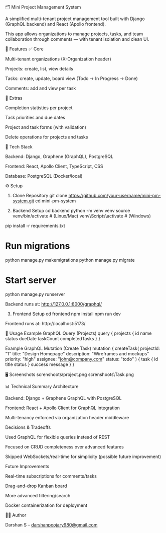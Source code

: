 🗂️ Mini Project Management System

A simplified multi-tenant project management tool built with Django (GraphQL backend) and React (Apollo frontend).

This app allows organizations to manage projects, tasks, and team collaboration through comments — with tenant isolation and clean UI.

📌 Features
✅ Core

Multi-tenant organizations (X-Organization header)

Projects: create, list, view details

Tasks: create, update, board view (Todo → In Progress → Done)

Comments: add and view per task

🎯 Extras

Completion statistics per project

Task priorities and due dates

Project and task forms (with validation)

Delete operations for projects and tasks

🚀 Tech Stack

Backend: Django, Graphene (GraphQL), PostgreSQL

Frontend: React, Apollo Client, TypeScript, CSS

Database: PostgreSQL (Docker/local)

⚙️ Setup
1. Clone Repository
git clone https://github.com/your-username/mini-pm-system.git
cd mini-pm-system

2. Backend Setup
cd backend
python -m venv venv
source venv/bin/activate    # (Linux/Mac)
venv\Scripts\activate       # (Windows)

pip install -r requirements.txt

# Run migrations
python manage.py makemigrations
python manage.py migrate

# Start server
python manage.py runserver


Backend runs at: http://127.0.0.1:8000/graphql/

3. Frontend Setup
cd frontend
npm install
npm run dev


Frontend runs at: http://localhost:5173/

🔑 Usage
Example GraphQL Query (Projects)
query {
  projects {
    id
    name
    status
    dueDate
    taskCount
    completedTasks
  }
}

Example GraphQL Mutation (Create Task)
mutation {
  createTask(
    projectId: "1"
    title: "Design Homepage"
    description: "Wireframes and mockups"
    priority: "high"
    assignee: "john@company.com"
    status: "todo"
  ) {
    task {
      id
      title
      status
    }
    success
    message
  }
}

🖥️ Screenshots
screnshoots\project.png
screnshoots\Task.png


📊 Technical Summary
Architecture

Backend: Django + Graphene GraphQL with PostgreSQL

Frontend: React + Apollo Client for GraphQL integration

Multi-tenancy enforced via organization header middleware

Decisions & Tradeoffs

Used GraphQL for flexible queries instead of REST

Focused on CRUD completeness over advanced features

Skipped WebSockets/real-time for simplicity (possible future improvement)

Future Improvements

Real-time subscriptions for comments/tasks

Drag-and-drop Kanban board

More advanced filtering/search

Docker containerization for deployment

👨‍💻 Author

Darshan S – darshanpoojary980@gmail.com